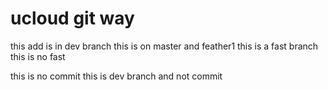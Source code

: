 ucloud
git way
======
this add is in dev branch
this is on master and feather1
this is a fast branch
this is no fast

this is no commit 
this is dev branch and not commit 
